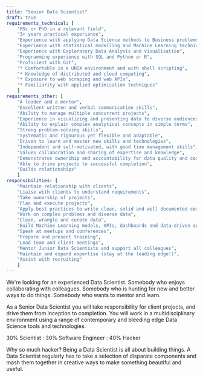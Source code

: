 ```yaml
---
title: "Senior Data Scientist"
draft: true
requirements_technical: [
	"MSc or PhD in a relevant field",
	"3+ years practical experience",
	"Experience with applying Data Science methods to Business problems",
	"Experience with statistical modelling and Machine Learning techniques",
	"Experience with Exploratory Data Analysis and visualisation",
	"Programming experience with SQL and Python or R",
	"Proficient with Git",
	"* Comfortable in a UNIX environment and with shell scripting",
	"* Knowledge of distributed and cloud computing",
	"* Exposure to web scraping and web APIs",
	"* Familiarity with applied optimisation techniques"
	]
requirements_other: [
	"A leader and a mentor",
	"Excellent written and verbal communication skills",
	"Ability to manage multiple concurrent projects",
	"Experience in visualizing and presenting data to diverse audiences",
	"Ability to explain complex analytical concepts in simple terms",
	"Strong problem-solving skills",
	"Systematic and rigourous yet flexible and adaptable",
	"Driven to learn and master new skills and technologies",
	"Independent and self-motivated, with good time management skills",
	"Values collaboration and sharing of expertise and knowledge",
	"Demonstrates ownership and accountability for data quality and code",
	"Able to drive projects to successful completion",
	"Builds relationships"
	]
responsibilities: [
	"Maintain relationship with clients",
	"Liaise with clients to understand requirements",
	"Take ownership of projects",
	"Plan and execute projects",
	"Apply best practices to write clean, solid and well documented code",
	"Work on complex problems and diverse data",
	"Clean, wrangle and curate data",
	"Build Machine Learning models, APIs, dashboards and data-driven apps",
	"Speak at meetups and conferences",
	"Prepare and present training",
	"Lead team and client meetings",
	"Mentor Junior Data Scientists and support all colleagues",
	"Maintain and expand expertise (stay at the leading edge!)",
	"Assist with recruiting"
	]
---
```


We're looking for an experienced Data Scientist. Somebody who enjoys collaborating with colleagues. Somebody who is hunting for new and better ways to do things. Somebody who wants to mentor and learn.

As a Senior Data Scientist you will take responsibility for client projects, and drive them from inception to completion. You will work in a multidisciplinary environment using a range of contemporary and bleeding edge Data Science tools and technologies.

<p class="lead">30% Scientist : 30% Software Engineer : 40% Hacker</p>

Why so much hacker? Being a Data Scientist is all about building things. A Data Scientist regularly has to take a selection of disparate components and mash them together in creative ways to make something beautiful and useful.
